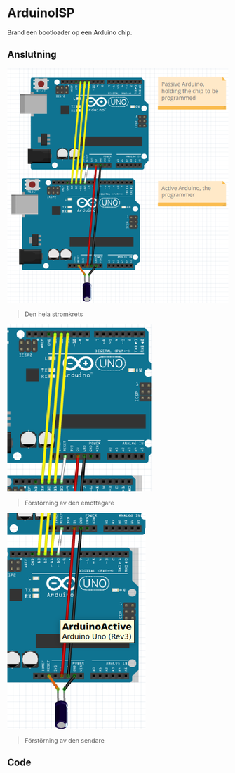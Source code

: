 # ArduinoISP

Brand een bootloader op een Arduino chip.

## Anslutning

![](ansluting_allt.png)

> Den hela stromkrets

![](anslutning_emottagare.png)

> Förstörning av den emottagare

![](anslutning_sendare.png)

> Förstörning av den sendare

## Code

